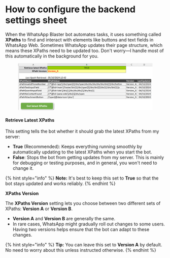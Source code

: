 # How to configure the backend settings sheet

When the WhatsApp Blaster bot automates tasks, it uses something called **XPaths** to find and interact with elements like buttons and text fields in WhatsApp Web. Sometimes WhatsApp updates their page structure, which means these XPaths need to be updated too. Don't worry—I handle most of this automatically in the background for you.

<figure><img src="../.gitbook/assets/image (5).png" alt=""><figcaption></figcaption></figure>

#### Retrieve Latest XPaths

This setting tells the bot whether it should grab the latest XPaths from my server:

* **True** (Recommended): Keeps everything running smoothly by automatically updating to the latest XPaths when you start the bot.
* **False**: Stops the bot from getting updates from my server. This is mainly for debugging or testing purposes, and in general, you won't need to change it.

{% hint style="info" %}
**Note:** It's best to keep this set to **True** so that the bot stays updated and works reliably.
{% endhint %}



**XPaths Version**

The **XPaths Version** setting lets you choose between two different sets of XPaths: **Version A** or **Version B**.

* **Version A** and **Version B** are generally the same.
* In rare cases, WhatsApp might gradually roll out changes to some users. Having two versions helps ensure that the bot can adapt to these changes.

{% hint style="info" %}
**Tip:** You can leave this set to **Version A** by default. No need to worry about this unless instructed otherwise.
{% endhint %}

